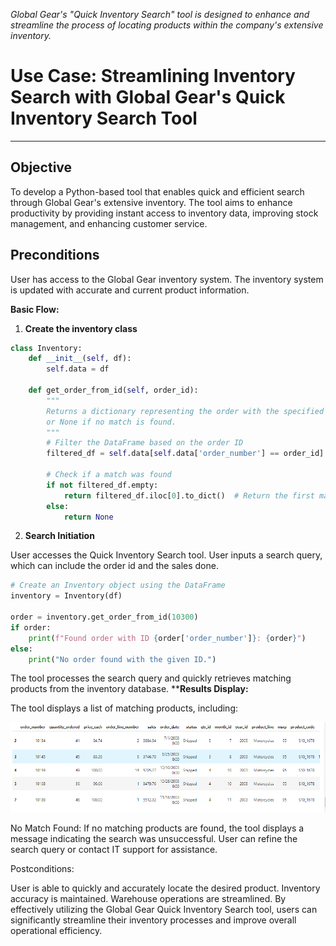 
*Global Gear's "Quick Inventory Search" tool is designed to enhance and streamline the process of locating products within the company's extensive inventory.*

# **Use Case: Streamlining Inventory Search with Global Gear's Quick Inventory Search Tool**
---

**Objective**
---
To develop a Python-based tool that enables quick and efficient search through Global Gear's extensive inventory. The tool aims to enhance productivity by providing instant access to inventory data, improving stock management, and enhancing customer service.


**Preconditions**
---
User has access to the Global Gear inventory system.
The inventory system is updated with accurate and current product information.

**Basic Flow:**
1. **Create the inventory class**

```python
class Inventory:
    def __init__(self, df):
        self.data = df
        
    def get_order_from_id(self, order_id):
        """
        Returns a dictionary representing the order with the specified ID,
        or None if no match is found.
        """
        # Filter the DataFrame based on the order ID
        filtered_df = self.data[self.data['order_number'] == order_id]

        # Check if a match was found
        if not filtered_df.empty:
            return filtered_df.iloc[0].to_dict()  # Return the first matching row as a dictionary
        else:
            return None
```

2. **Search Initiation**

User accesses the Quick Inventory Search tool. User inputs a search query, which can include the order id and the sales done.

```python
# Create an Inventory object using the DataFrame
inventory = Inventory(df)

order = inventory.get_order_from_id(10300)  
if order:
    print(f"Found order with ID {order['order_number']}: {order}")
else:
    print("No order found with the given ID.")
```

The tool processes the search query and quickly retrieves matching products from the inventory database.
****Results Display:**

The tool displays a list of matching products, including:

![Result dispay](<Images/Screenshot (311).png>)

No Match Found:
If no matching products are found, the tool displays a message indicating the search was unsuccessful. User can refine the search query or contact IT support for assistance.

Postconditions:

User is able to quickly and accurately locate the desired product. Inventory accuracy is maintained. Warehouse operations are streamlined. By effectively utilizing the Global Gear Quick Inventory Search tool, users can significantly streamline their inventory processes and improve overall operational efficiency.

